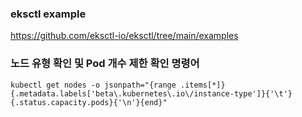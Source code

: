 ### eksctl example
https://github.com/eksctl-io/eksctl/tree/main/examples

### 노드 유형 확인 및 Pod 개수 제한 확인 명령어
```
kubectl get nodes -o jsonpath="{range .items[*]}{.metadata.labels['beta\.kubernetes\.io\/instance-type']}{'\t'}{.status.capacity.pods}{'\n'}{end}"
```